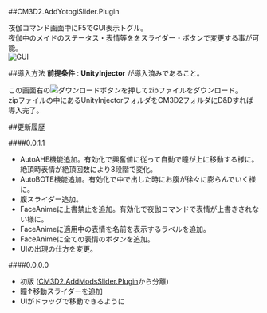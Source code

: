 ##CM3D2.AddYotogiSlider.Plugin 

夜伽コマンド画面中にF5でGUI表示トグル。  
夜伽中のメイドのステータス・表情等ををスライダー・ボタンで変更する事が可能。  
![GUI](http://i.imgur.com/QTgXFws.png  "GUI")  


##導入方法
**前提条件** : **UnityInjector** が導入済みであること。  
  
この画面右の![ダウンロードボタン](http://i.imgur.com/9b8T0ts.png "ダウンロードボタン")を押してzipファイルをダウンロード。  
zipファイルの中にあるUnityInjectorフォルダをCM3D2フォルダにD&Dすれば導入完了。  


##更新履歴

####0.0.1.1
* AutoAHE機能追加。有効化で興奮値に従って自動で瞳が上に移動する様に。絶頂時表情が絶頂回数により3段階で変化。
* AutoBOTE機能追加。有効化で中で出した時にお腹が徐々に膨らんでいく様に。
* 腹スライダー追加。
* FaceAnimeに上書禁止を追加。有効化で夜伽コマンドで表情が上書きされない様に。
* FaceAnimeに適用中の表情を名前を表示するラベルを追加。
* FaceAnimeに全ての表情のボタンを追加。
* UIの出現の仕方を変更。

####0.0.0.0
* 初版 ([CM3D2.AddModsSlider.Plugin][]から分離)
* 瞳↑移動スライダーを追加
* UIがドラッグで移動できるように


[CM3D2.AddModsSlider.Plugin]: https://github.com/CM3D2-01/CM3D2.AddModsSlider.Plugin "CM3D2-01/CM3D2.AddModsSlider.Plugin"
